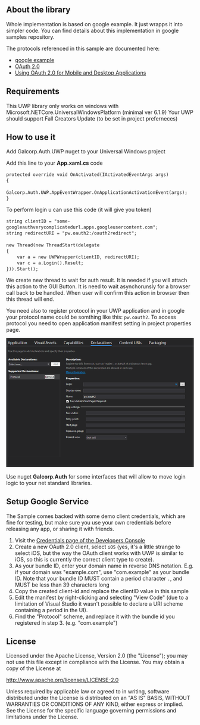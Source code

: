 About the library
-----------------
Whole implementation is based on google example. It just wrapps it into simpler code. You can find details about this implementation in google samples repository.

The protocols referenced in this sample are documented here:
- [google example](https://github.com/googlesamples/oauth-apps-for-windows)
- [OAuth 2.0](https://developers.google.com/identity/protocols/OAuth2)
- [Using OAuth 2.0 for Mobile and Desktop Applications](https://developers.google.com/identity/protocols/OAuth2InstalledApp)

Requirements
------------
This UWP library only works on windows with Microsoft.NETCore.UniversalWindowsPlatform (minimal ver 6.1.9)
Your UWP should support Fall Creators Update (to be set in project preferneces)

How to use it
-------------
Add Galcorp.Auth.UWP nuget to your Universal Windows project

Add this line to your **App.xaml.cs** code

```
protected override void OnActivated(IActivatedEventArgs args)
{
    Galcorp.Auth.UWP.AppEventWrapper.OnApplicationActivationEvent(args);
}
```

To perform login u can use this code (it will give you token)
```
string clientID = "some-googleauthverycomplicatedurl.apps.googleusercontent.com";
string redirectURI = "pw.oauth2:/oauth2redirect";

new Thread(new ThreadStart(delegate
{
    var a = new UWPWrapper(clientID, redirectURI);
    var c = a.Login().Result;
})).Start();
```

We create new thread to wait for auth result. It is needed if you will attach this action to the GUI Button. It is need to wait asynchorunsly for a browser call back to be handled. When user will confirm this action in browser then this thread will end.

You need also to register protocol in your UWP application and in google your protocol name could be somthing like this: 
`pw.oauth2`. To access protocol you need to open application manifest setting in project properties page.

![setting up protocol](setup-protocol.png)

Use nuget **Galcorp.Auth** for some interfaces that will allow to move login logic to your net standard libraries.

Setup Google Service
--------------------

The Sample comes backed with some demo client credentials, which are fine for
testing, but make sure you use your own credentials before releasing any app,
or sharing it with friends.

1. Visit the [Credentials page of the Developers Console](https://console.developers.google.com/apis/credentials?project=_)
2. Create a new OAuth 2.0 client, select `iOS` (yes, it's a little strange to
select iOS, but the way the OAuth client works with UWP is similar to iOS, 
so this is currently the correct client type to create).
3. As your bundle ID, enter your domain name in reverse DNS notation. E.g.
if your domain was "example.com", use "com.example" as your bundle ID.
Note that your bundle ID MUST contain a period character `.`, and MUST be
less than 39 characters long
4. Copy the created client-id and replace the clientID value in this sample
5. Edit the manifest by right-clicking and selecting "View Code" (due to a
limitation of Visual Studio it wasn't possible to declare a URI scheme
containing a period in the UI).
6. Find the "Protocol" scheme, and replace it with the bundle id you registered
in step 3. (e.g. "com.example")

License
-------------


Licensed under the Apache License, Version 2.0 (the "License"); you may not use this file except in compliance with the License. You may obtain a copy of the License at

http://www.apache.org/licenses/LICENSE-2.0

Unless required by applicable law or agreed to in writing, software distributed under the License is distributed on an "AS IS" BASIS, WITHOUT WARRANTIES OR CONDITIONS OF ANY KIND, either express or implied. See the License for the specific language governing permissions and limitations under the License.

